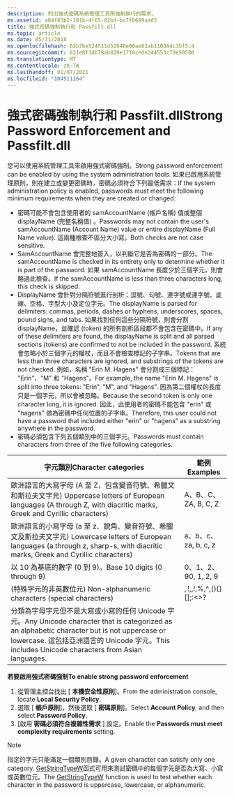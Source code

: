 ```yaml
---
description: 列出強式密碼系統管理工具所強制執行的需求。
ms.assetid: a84f83b2-181b-4f65-82bd-bc7f0689aad3
title: 強式密碼強制執行和 Passfilt.dll
ms.topic: article
ms.date: 05/31/2018
ms.openlocfilehash: 63b7be524511d52048e06ae83ab110384c3bf5c4
ms.sourcegitcommit: 831e8f3db78ab820e1710cede244553c70e50500
ms.translationtype: MT
ms.contentlocale: zh-TW
ms.lasthandoff: 01/07/2021
ms.locfileid: "104511164"
---
```

# <a name="strong-password-enforcement-and-passfiltdll"></a><span data-ttu-id="7e587-103">強式密碼強制執行和 Passfilt.dll</span><span class="sxs-lookup"><span data-stu-id="7e587-103">Strong Password Enforcement and Passfilt.dll</span></span>

<span data-ttu-id="7e587-104">您可以使用系統管理工具來啟用強式密碼強制。</span><span class="sxs-lookup"><span data-stu-id="7e587-104">Strong password enforcement can be enabled by using the system administration tools.</span></span> <span data-ttu-id="7e587-105">如果已啟用系統管理原則，則在建立或變更密碼時，密碼必須符合下列最低需求：</span><span class="sxs-lookup"><span data-stu-id="7e587-105">If the system administration policy is enabled, passwords must meet the following minimum requirements when they are created or changed:</span></span>

-   <span data-ttu-id="7e587-106">密碼可能不會包含使用者的 samAccountName (帳戶名稱) 值或整個 displayName (完整名稱值) 。</span><span class="sxs-lookup"><span data-stu-id="7e587-106">Passwords may not contain the user's samAccountName (Account Name) value or entire displayName (Full Name value).</span></span> <span data-ttu-id="7e587-107">這兩種檢查不區分大小寫。</span><span class="sxs-lookup"><span data-stu-id="7e587-107">Both checks are not case sensitive.</span></span>
-   <span data-ttu-id="7e587-108">SamAccountName 會完整地簽入，以判斷它是否為密碼的一部分。</span><span class="sxs-lookup"><span data-stu-id="7e587-108">The samAccountName is checked in its entirety only to determine whether it is part of the password.</span></span> <span data-ttu-id="7e587-109">如果 samAccountName 長度少於三個字元，則會略過此檢查。</span><span class="sxs-lookup"><span data-stu-id="7e587-109">If the samAccountName is less than three characters long, this check is skipped.</span></span>
-   <span data-ttu-id="7e587-110">DisplayName 會針對分隔符號進行剖析：逗號、句號、連字號或連字號、底線、空格、字型大小及定位字元。</span><span class="sxs-lookup"><span data-stu-id="7e587-110">The displayName is parsed for delimiters: commas, periods, dashes or hyphens, underscores, spaces, pound signs, and tabs.</span></span> <span data-ttu-id="7e587-111">如果找到任何這些分隔符號，則會分割 displayName，並確認 (token) 的所有剖析區段都不會包含在密碼中。</span><span class="sxs-lookup"><span data-stu-id="7e587-111">If any of these delimiters are found, the displayName is split and all parsed sections (tokens) are confirmed to not be included in the password.</span></span> <span data-ttu-id="7e587-112">系統會忽略小於三個字元的權杖，而且不會檢查標記的子字串。</span><span class="sxs-lookup"><span data-stu-id="7e587-112">Tokens that are less than three characters are ignored, and substrings of the tokens are not checked.</span></span> <span data-ttu-id="7e587-113">例如，名稱 "Erin M. Hagens" 會分割成三個標記： "Erin"、"M" 和 "Hagens"。</span><span class="sxs-lookup"><span data-stu-id="7e587-113">For example, the name "Erin M. Hagens" is split into three tokens: "Erin", "M", and "Hagens".</span></span> <span data-ttu-id="7e587-114">因為第二個權杖的長度只是一個字元，所以會被忽略。</span><span class="sxs-lookup"><span data-stu-id="7e587-114">Because the second token is only one character long, it is ignored.</span></span> <span data-ttu-id="7e587-115">因此，此使用者的密碼不能包含 "erin" 或 "hagens" 做為密碼中任何位置的子字串。</span><span class="sxs-lookup"><span data-stu-id="7e587-115">Therefore, this user could not have a password that included either "erin" or "hagens" as a substring anywhere in the password.</span></span>
-   <span data-ttu-id="7e587-116">密碼必須包含下列五個類別中的三個字元。</span><span class="sxs-lookup"><span data-stu-id="7e587-116">Passwords must contain characters from three of the five following categories.</span></span>



| <span data-ttu-id="7e587-117">字元類別</span><span class="sxs-lookup"><span data-stu-id="7e587-117">Character categories</span></span>                                                                                                                                                      | <span data-ttu-id="7e587-118">範例</span><span class="sxs-lookup"><span data-stu-id="7e587-118">Examples</span></span>                               |
|---------------------------------------------------------------------------------------------------------------------------------------------------------------------------|----------------------------------------|
| <span data-ttu-id="7e587-119">歐洲語言的大寫字母 (A 至 Z，包含變音符號、希臘文和斯拉夫文字元) </span><span class="sxs-lookup"><span data-stu-id="7e587-119">Uppercase letters of European languages (A through Z, with diacritic marks, Greek and Cyrillic characters)</span></span><br/>                                                     | <span data-ttu-id="7e587-120">A、B、C、Z</span><span class="sxs-lookup"><span data-stu-id="7e587-120">A, B, C,   Z</span></span><br/>                |
| <span data-ttu-id="7e587-121">歐洲語言的小寫字母 (a 至 z、銳角、變音符號、希臘文及斯拉夫文字元) </span><span class="sxs-lookup"><span data-stu-id="7e587-121">Lowercase letters of European languages (a through z, sharp-s, with diacritic marks, Greek and Cyrillic characters)</span></span><br/>                                            | <span data-ttu-id="7e587-122">a、b、c、z</span><span class="sxs-lookup"><span data-stu-id="7e587-122">a, b, c,   z</span></span><br/>                |
| <span data-ttu-id="7e587-123">以 10 為基底的數字 (0 到 9)。</span><span class="sxs-lookup"><span data-stu-id="7e587-123">Base 10 digits (0 through 9)</span></span><br/>                                                                                                                                   | <span data-ttu-id="7e587-124">0、1、2、9</span><span class="sxs-lookup"><span data-stu-id="7e587-124">0, 1, 2,   9</span></span><br/>                |
| <span data-ttu-id="7e587-125"> (特殊字元的非英數位元) </span><span class="sxs-lookup"><span data-stu-id="7e587-125">Non-alphanumeric characters (special characters)</span></span><br/>                                                                                                               | <span data-ttu-id="7e587-126">$,!,%，^， () {} \[ \] ;： <>？</span><span class="sxs-lookup"><span data-stu-id="7e587-126">$,!,%,^,(){}\[\];:<>?</span></span><br/> |
| <span data-ttu-id="7e587-127">分類為字母字元但不是大寫或小寫的任何 Unicode 字元。</span><span class="sxs-lookup"><span data-stu-id="7e587-127">Any Unicode character that is categorized as an alphabetic character but is not uppercase or lowercase.</span></span> <span data-ttu-id="7e587-128">這包括亞洲語言的 Unicode 字元。</span><span class="sxs-lookup"><span data-stu-id="7e587-128">This includes Unicode characters from Asian languages.</span></span><br/> |                                        |



 

<span data-ttu-id="7e587-129">**若要啟用強式密碼強制**</span><span class="sxs-lookup"><span data-stu-id="7e587-129">**To enable strong password enforcement**</span></span>

1.  <span data-ttu-id="7e587-130">從管理主控台找出 [ **本機安全性原則**]。</span><span class="sxs-lookup"><span data-stu-id="7e587-130">From the administration console, locate **Local Security Policy**.</span></span>
2.  <span data-ttu-id="7e587-131">選取 [ **帳戶原則**]，然後選取 [ **密碼原則**]。</span><span class="sxs-lookup"><span data-stu-id="7e587-131">Select **Account Policy**, and then select **Password Policy**.</span></span>
3.  <span data-ttu-id="7e587-132">[啟用 **密碼必須符合複雜性需求** ] 設定。</span><span class="sxs-lookup"><span data-stu-id="7e587-132">Enable the **Passwords must meet complexity requirements** setting.</span></span>

> [!Note]  
> <span data-ttu-id="7e587-133">指定的字元只能滿足一個類別目錄。</span><span class="sxs-lookup"><span data-stu-id="7e587-133">A given character can satisfy only one category.</span></span> <span data-ttu-id="7e587-134">[GetStringTypeW](/windows/win32/api/stringapiset/nf-stringapiset-getstringtypew)函式可用來測試密碼中的每個字元是否為大寫、小寫或英數位元。</span><span class="sxs-lookup"><span data-stu-id="7e587-134">The [GetStringTypeW](/windows/win32/api/stringapiset/nf-stringapiset-getstringtypew) function is used to test whether each character in the password is uppercase, lowercase, or alphanumeric.</span></span>

 

 

